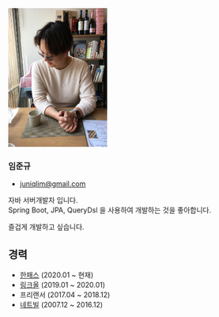 <img src="20200704.jpeg" width="200" height="280">

### 임준규
* juniqlim@gmail.com   

자바 서버개발자 입니다.  
Spring Boot, JPA, QueryDsl 을 사용하여 개발하는 것을 좋아합니다.  
  
즐겁게 개발하고 싶습니다.
 
## 경력

* [한패스](https://hanpass.com) (2020.01 ~ 현재)
* [링크올](https://www.rocketpunch.com/companies/linkall) (2019.01 ~ 2020.01)
* 프리랜서 (2017.04 ~ 2018.12)
* [네트빌](https://www.netville.co.kr/) (2007.12 ~ 2016.12)



